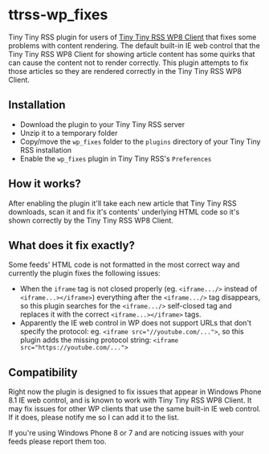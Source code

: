 # ttrss-wp_fixes
Tiny Tiny RSS plugin for users of [Tiny Tiny RSS WP8 Client](http://www.windowsphone.com/de-de/store/app/tiny-tiny-rss-reader/155a2587-ea59-4142-b6bd-db2e98ec2303) that fixes some problems with content rendering. The default built-in IE web control that the Tiny Tiny RSS WP8 Client for showing article content has some quirks that can cause the content not to render correctly. This plugin attempts to fix those articles so they are rendered correctly in the Tiny Tiny RSS WP8 Client.

## Installation
* Download the plugin to your Tiny Tiny RSS server
* Unzip it to a temporary folder
* Copy/move the `wp_fixes` folder to the `plugins` directory of your Tiny Tiny RSS installation
* Enable the `wp_fixes` plugin in Tiny Tiny RSS's `Preferences`

## How it works?
After enabling the plugin it'll take each new article that Tiny Tiny RSS downloads, scan it and fix it's contents' underlying HTML code so it's shown correctly by the Tiny Tiny RSS WP8 Client.

## What does it fix exactly?
Some feeds' HTML code is not formatted in the most correct way and currently the plugin fixes the following issues:
* When the `iframe` tag is not closed properly (eg. `<iframe.../>` instead of `<iframe...></iframe>`) everything after the `<iframe.../>` tag disappears, so this plugin searches for the `<iframe.../>` self-closed tag and replaces it with the correct `<iframe...></iframe>` tags.
* Apparently the IE web control in WP does not support URLs that don't specify the protocol: eg. `<iframe src="//youtube.com/...">`, so this plugin adds the missing protocol string: `<iframe src="https://youtube.com/...">`

## Compatibility
Right now the plugin is designed to fix issues that appear in Windows Phone 8.1 IE web control, and is known to work with Tiny Tiny RSS WP8 Client. It may fix issues for other WP clients that use the same built-in IE web control. If it does, please notify me so I can add it to the list.

If you're using Windows Phone 8 or 7 and are noticing issues with your feeds please report them too.
